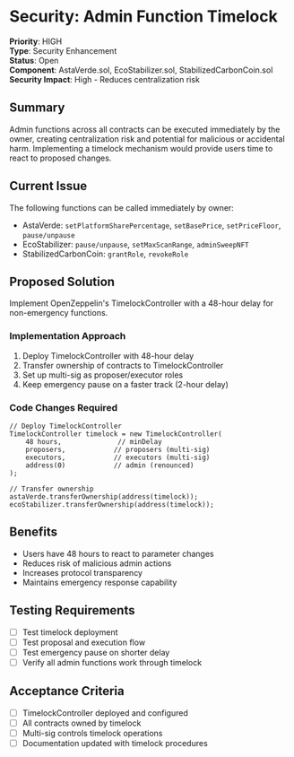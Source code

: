 # Security: Admin Function Timelock

**Priority**: HIGH  
**Type**: Security Enhancement  
**Status**: Open  
**Component**: AstaVerde.sol, EcoStabilizer.sol, StabilizedCarbonCoin.sol  
**Security Impact**: High - Reduces centralization risk  

## Summary
Admin functions across all contracts can be executed immediately by the owner, creating centralization risk and potential for malicious or accidental harm. Implementing a timelock mechanism would provide users time to react to proposed changes.

## Current Issue
The following functions can be called immediately by owner:
- AstaVerde: `setPlatformSharePercentage`, `setBasePrice`, `setPriceFloor`, `pause/unpause`
- EcoStabilizer: `pause/unpause`, `setMaxScanRange`, `adminSweepNFT`
- StabilizedCarbonCoin: `grantRole`, `revokeRole`

## Proposed Solution
Implement OpenZeppelin's TimelockController with a 48-hour delay for non-emergency functions.

### Implementation Approach
1. Deploy TimelockController with 48-hour delay
2. Transfer ownership of contracts to TimelockController
3. Set up multi-sig as proposer/executor roles
4. Keep emergency pause on a faster track (2-hour delay)

### Code Changes Required

```solidity
// Deploy TimelockController
TimelockController timelock = new TimelockController(
    48 hours,              // minDelay
    proposers,            // proposers (multi-sig)
    executors,            // executors (multi-sig)
    address(0)            // admin (renounced)
);

// Transfer ownership
astaVerde.transferOwnership(address(timelock));
ecoStabilizer.transferOwnership(address(timelock));
```

## Benefits
- Users have 48 hours to react to parameter changes
- Reduces risk of malicious admin actions
- Increases protocol transparency
- Maintains emergency response capability

## Testing Requirements
- [ ] Test timelock deployment
- [ ] Test proposal and execution flow
- [ ] Test emergency pause on shorter delay
- [ ] Verify all admin functions work through timelock

## Acceptance Criteria
- [ ] TimelockController deployed and configured
- [ ] All contracts owned by timelock
- [ ] Multi-sig controls timelock operations
- [ ] Documentation updated with timelock procedures
